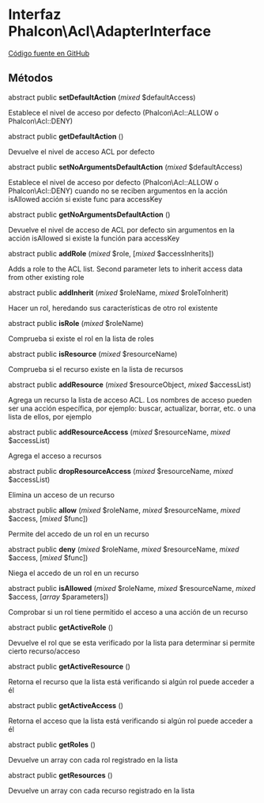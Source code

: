 # Interfaz **Phalcon\\Acl\\AdapterInterface**

<a href="https://github.com/phalcon/cphalcon/blob/master/phalcon/acl/adapterinterface.zep" class="btn btn-default btn-sm">Código fuente en GitHub</a>

## Métodos

abstract public **setDefaultAction** (*mixed* $defaultAccess)

Establece el nivel de acceso por defecto (Phalcon\Acl::ALLOW o Phalcon\Acl::DENY)

abstract public **getDefaultAction** ()

Devuelve el nivel de acceso ACL por defecto

abstract public **setNoArgumentsDefaultAction** (*mixed* $defaultAccess)

Establece el nivel de acceso por defecto (Phalcon\Acl::ALLOW o Phalcon\Acl::DENY) cuando no se reciben argumentos en la acción isAllowed acción si existe func para accessKey

abstract public **getNoArgumentsDefaultAction** ()

Devuelve el nivel de acceso de ACL por defecto sin argumentos en la acción isAllowed si existe la función para accessKey

abstract public **addRole** (*mixed* $role, [*mixed* $accessInherits])

Adds a role to the ACL list. Second parameter lets to inherit access data from other existing role

abstract public **addInherit** (*mixed* $roleName, *mixed* $roleToInherit)

Hacer un rol, heredando sus características de otro rol existente

abstract public **isRole** (*mixed* $roleName)

Comprueba si existe el rol en la lista de roles

abstract public **isResource** (*mixed* $resourceName)

Comprueba si el recurso existe en la lista de recursos

abstract public **addResource** (*mixed* $resourceObject, *mixed* $accessList)

Agrega un recurso la lista de acceso ACL. Los nombres de acceso pueden ser una acción específica, por ejemplo: buscar, actualizar, borrar, etc. o una lista de ellos, por ejemplo

abstract public **addResourceAccess** (*mixed* $resourceName, *mixed* $accessList)

Agrega el acceso a recursos

abstract public **dropResourceAccess** (*mixed* $resourceName, *mixed* $accessList)

Elimina un acceso de un recurso

abstract public **allow** (*mixed* $roleName, *mixed* $resourceName, *mixed* $access, [*mixed* $func])

Permite del accedo de un rol en un recurso

abstract public **deny** (*mixed* $roleName, *mixed* $resourceName, *mixed* $access, [*mixed* $func])

Niega el accedo de un rol en un recurso

abstract public **isAllowed** (*mixed* $roleName, *mixed* $resourceName, *mixed* $access, [*array* $parameters])

Comprobar si un rol tiene permitido el acceso a una acción de un recurso

abstract public **getActiveRole** ()

Devuelve el rol que se esta verificado por la lista para determinar si permite cierto recurso/acceso

abstract public **getActiveResource** ()

Retorna el recurso que la lista está verificando si algún rol puede acceder a él

abstract public **getActiveAccess** ()

Retorna el acceso que la lista está verificando si algún rol puede acceder a él

abstract public **getRoles** ()

Devuelve un array con cada rol registrado en la lista

abstract public **getResources** ()

Devuelve un array con cada recurso registrado en la lista